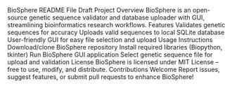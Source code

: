 BioSphere README File Draft
Project Overview
BioSphere is an open-source genetic sequence validator and database uploader with GUI, streamlining bioinformatics research workflows.
Features
Validates genetic sequences for accuracy
Uploads valid sequences to local SQLite database
User-friendly GUI for easy file selection and upload
Usage Instructions
Download/clone BioSphere repository
Install required libraries (Biopython, tkinter)
Run BioSphere GUI application
Select genetic sequence file for upload and validation
License
BioSphere is licensed under MIT License – free to use, modify, and distribute.
Contributions Welcome
Report issues, suggest features, or submit pull requests to enhance BioSphere!

